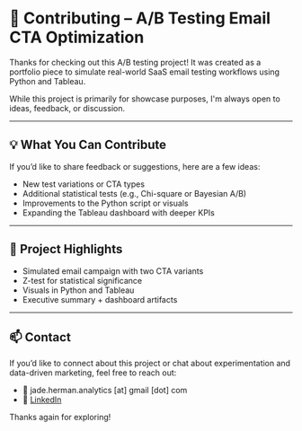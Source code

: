 # 🤝 Contributing – A/B Testing Email CTA Optimization

Thanks for checking out this A/B testing project! It was created as a portfolio piece to simulate real-world SaaS email testing workflows using Python and Tableau.

While this project is primarily for showcase purposes, I'm always open to ideas, feedback, or discussion.

---

## 💡 What You Can Contribute

If you’d like to share feedback or suggestions, here are a few ideas:

- New test variations or CTA types
- Additional statistical tests (e.g., Chi-square or Bayesian A/B)
- Improvements to the Python script or visuals
- Expanding the Tableau dashboard with deeper KPIs

---

## 🧪 Project Highlights

- Simulated email campaign with two CTA variants
- Z-test for statistical significance
- Visuals in Python and Tableau
- Executive summary + dashboard artifacts

---

## 📫 Contact

If you’d like to connect about this project or chat about experimentation and data-driven marketing, feel free to reach out:

- 📧 jade.herman.analytics [at] gmail [dot] com
- 💬 [LinkedIn](https://www.linkedin.com/in//jade-herman-mba-7946193a/)


Thanks again for exploring!